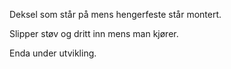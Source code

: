 <!-- Edit this file to change the product description -->

<p>Deksel som står på mens hengerfeste står montert.</p>
<p>Slipper støv og dritt inn mens man kjører.</p>
<p>Enda under utvikling.</p>